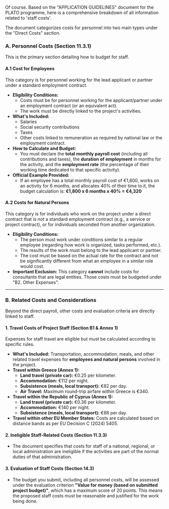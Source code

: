 Of course. Based on the "APPLICATION GUIDELINES" document for the PLATO programme, here is a comprehensive breakdown of all information related to 'staff costs'.

The document categorizes costs for personnel into two main types under the "Direct Costs" section.

### A. Personnel Costs (Section 11.3.1)

This is the primary section detailing how to budget for staff.

#### **A.1 Cost for Employees**
This category is for personnel working for the lead applicant or partner under a standard employment contract.

*   **Eligibility Conditions:**
    *   Costs must be for personnel working for the applicant/partner under an employment contract (or an equivalent act).
    *   The work must be directly linked to the project's activities.
*   **What's Included:**
    *   Salaries
    *   Social security contributions
    *   Taxes
    *   Other costs linked to remuneration as required by national law or the employment contract.
*   **How to Calculate and Budget:**
    *   You must declare the **total monthly payroll cost** (including all contributions and taxes), the **duration of employment** in months for the activity, and the **employment rate** (the percentage of their working time dedicated to that specific activity).
*   **Official Example Provided:**
    *   If an employee has a total monthly payroll cost of €1,800, works on an activity for 6 months, and allocates 40% of their time to it, the budget calculation is:
        **€1,800 x 6 months x 40% = €4,320**

#### **A.2 Costs for Natural Persons**
This category is for individuals who work on the project under a direct contract that is *not* a standard employment contract (e.g., a service or project contract), or for individuals seconded from another organization.

*   **Eligibility Conditions:**
    *   The person must work under conditions similar to a regular employee (regarding how work is organized, tasks performed, etc.).
    *   The results of the work must belong to the lead applicant or partner.
    *   The cost must be based on the actual rate for the contract and not be significantly different from what an employee in a similar role would cost.
*   **Important Exclusion:** This category **cannot** include costs for consultants that are legal entities. Those costs must be budgeted under "B2. Other Expenses".

---

### B. Related Costs and Considerations

Beyond the direct payroll, other costs and evaluation criteria are directly linked to staff.

#### **1. Travel Costs of Project Staff (Section B1 & Annex 1)**
Expenses for staff travel are eligible but must be calculated according to specific rules.

*   **What's Included:** Transportation, accommodation, meals, and other related travel expenses for **employees and natural persons** involved in the project.
*   **Travel within Greece (Annex 1):**
    *   **Land travel (private car):** €0.25 per kilometer.
    *   **Accommodation:** €112 per night.
    *   **Subsistence (meals, local transport):** €82 per day.
    *   **Air Travel:** Maximum round-trip airfare within Greece is €340.
*   **Travel within the Republic of Cyprus (Annex 1):**
    *   **Land travel (private car):** €0.36 per kilometer.
    *   **Accommodation:** €140 per night.
    *   **Subsistence (meals, local transport):** €88 per day.
*   **Travel within other EU Member States:** Costs are calculated based on distance bands as per EU Decision C (2024) 5405.

#### **2. Ineligible Staff-Related Costs (Section 11.3.3)**
*   The document specifies that costs for staff of a national, regional, or local administration are ineligible if the activities are part of the normal duties of that administration.

#### **3. Evaluation of Staff Costs (Section 14.3)**
*   The budget you submit, including all personnel costs, will be assessed under the evaluation criterion **"Value for money (based on submitted project budget)"**, which has a maximum score of 20 points. This means the proposed staff costs must be reasonable and justified for the work being done.
